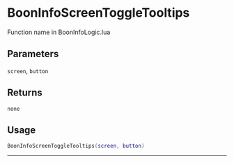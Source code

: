 # BoonInfoScreenToggleTooltips
Function name in BoonInfoLogic.lua
## Parameters
`screen`, `button`
## Returns
`none`
## Usage
```lua
BoonInfoScreenToggleTooltips(screen, button)
```
---
